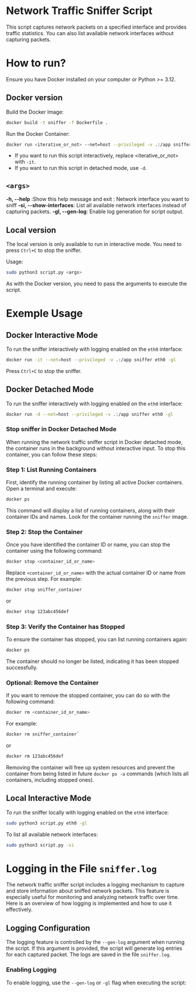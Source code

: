
# Network Traffic Sniffer Script
This script captures network packets on a specified interface and provides traffic statistics.
You can also list available network interfaces without capturing packets.

# How to run?
Ensure you have Docker installed on your computer or Python >= 3.12.

## Docker version
Build the Docker Image:
```bash
docker build -t sniffer -f Dockerfile .
```
Run the Docker Container:
```bash
docker run <iterative_or_not> --net=host --privileged -v .:/app sniffer <args>
```
- If you want to run this script interactively, replace <iterative_or_not> with `-it`.
- If you want to run this script in detached mode, use `-d`.

## `<args>`
**-h, --help** :Show this help message and exit
**<interface>**: Network interface you want to sniff 
**-si, --show-interfaces**: List all available network interfaces instead of capturing packets.
**-gl, --gen-log**: Enable log generation for script output.

## Local version
The local version is only available to run in interactive mode. You need to press `Ctrl+C` to stop the sniffer.

Usage:
```bash
sudo python3 script.py <args>
```
As with the Docker version, you need to pass the arguments to execute the script.

# Exemple Usage

## Docker Interactive Mode
To run the sniffer interactively with logging enabled on the `eth0` interface:
```bash
docker run -it --net=host --privileged -v .:/app sniffer eth0 -gl
```
Press `Ctrl+C` to stop the sniffer.

## Docker Detached Mode

To run the sniffer interactively with logging enabled on the `eth0` interface:
```bash
docker run -d --net=host --privileged -v .:/app sniffer eth0 -gl
```

### Stop sniffer in Docker Detached Mode

When running the network traffic sniffer script in Docker detached mode, the container runs in the background without interactive input. To stop this container, you can follow these steps:

### Step 1: List Running Containers

First, identify the running container by listing all active Docker containers. Open a terminal and execute:

```bash
docker ps
```

This command will display a list of running containers, along with their container IDs and names. Look for the container running the `sniffer` image.

### Step 2: Stop the Container

Once you have identified the container ID or name, you can stop the container using the following command:

```bash
docker stop <container_id_or_name>
```
Replace `<container_id_or_name>` with the actual container ID or name from the previous step. For example:

```bash
docker stop sniffer_container
```

or

```bash
docker stop 123abc456def
```

### Step 3: Verify the Container has Stopped

To ensure the container has stopped, you can list running containers again:

```bash
docker ps
```

The container should no longer be listed, indicating it has been stopped successfully.

### Optional: Remove the Container

If you want to remove the stopped container, you can do so with the following command:

```bash
docker rm <container_id_or_name>
```

For example:

```bash
docker rm sniffer_container` 
```

or

```bash
docker rm 123abc456def
```

Removing the container will free up system resources and prevent the container from being listed in future `docker ps -a` commands (which lists all containers, including stopped ones).
## Local Interactive Mode

To run the sniffer locally with logging enabled on the `eth0` interface:

```bash
sudo python3 script.py eth0 -gl
```

To list all available network interfaces:

```bash
sudo python3 script.py -si
```

# Logging in the File `sniffer.log`
The network traffic sniffer script includes a logging mechanism to capture and store information about sniffed network packets. This feature is especially useful for monitoring and analyzing network traffic over time. Here is an overview of how logging is implemented and how to use it effectively.
## Logging Configuration

The logging feature is controlled by the `--gen-log` argument when running the script. If this argument is provided, the script will generate log entries for each captured packet. The logs are saved in the file `sniffer.log`.

### Enabling Logging

To enable logging, use the `--gen-log` or `-gl` flag when executing the script:
